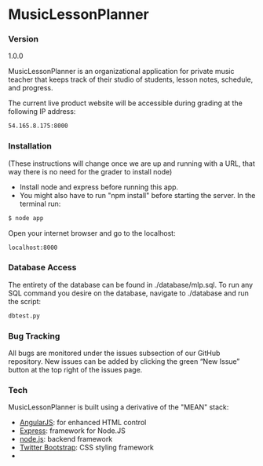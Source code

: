 # MusicLessonPlanner

### Version
1.0.0

MusicLessonPlanner is an organizational application for private music teacher that keeps track of their studio of students, lesson notes, schedule, and progress.

The current live product website will be accessible during grading at the following IP address:
```sh
54.165.8.175:8000
```

### Installation

(These instructions will change once we are up and running with a URL, that way there is no need for the grader to install node)

- Install node and express before running this app. 
- You might also have to run "npm install" before starting the server.
In the terminal run:
```sh
$ node app
```
Open your internet browser and go to the localhost:
```sh
localhost:8000
```

### Database Access

The entirety of the database can be found in ./database/mlp.sql.
To run any SQL command you desire on the database, navigate to ./database and run the script:
```sh
dbtest.py
``` 

### Bug Tracking

All bugs are monitored under the issues subsection of our GitHub repository. New issues can be added by clicking the green “New Issue” button at the top right of the issues page.

### Tech

MusicLessonPlanner is built using a derivative of the "MEAN" stack:
* [AngularJS]: for enhanced HTML control
* [Express]: framework for Node.JS
* [node.js]: backend framework
* [Twitter Bootstrap]: CSS styling framework
* [SQLite3]: Database


[node.js]:http://nodejs.org
[Twitter Bootstrap]:http://twitter.github.com/bootstrap/
[express]:http://expressjs.com
[AngularJS]:http://angularjs.org
[SQLite3]:https://sqlite.org

